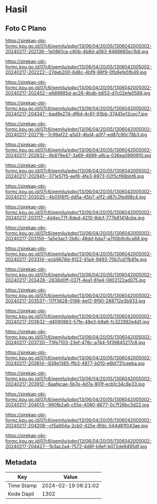 # Hasil

## Foto C Plano

https://sirekap-obj-formc.kpu.go.id/07c6/pemilu/pdpr/13/06/04/20/05/1306042005002-20240217-202138--1e0861ca-c60b-4b8d-a563-8488665ec1b8.jpg

https://sirekap-obj-formc.kpu.go.id/07c6/pemilu/pdpr/13/06/04/20/05/1306042005002-20240217-202222--27deb200-6d8c-4bf9-98f9-0fb9efe5fb49.jpg

https://sirekap-obj-formc.kpu.go.id/07c6/pemilu/pdpr/13/06/04/20/05/1306042005002-20240217-202452--e689985d-ac26-4bdb-b653-d7c02efe0588.jpg

https://sirekap-obj-formc.kpu.go.id/07c6/pemilu/pdpr/13/06/04/20/05/1306042005002-20240217-204347--bad9e274-df6d-4c61-93bb-37445e12cec7.jpg

https://sirekap-obj-formc.kpu.go.id/07c6/pemilu/pdpr/13/06/04/20/05/1306042005002-20240217-202716--7c99af22-a5d3-4bd4-a0f7-ed87c90c78b3.jpg

https://sirekap-obj-formc.kpu.go.id/07c6/pemilu/pdpr/13/06/04/20/05/1306042005002-20240217-202832--9b879e47-3a69-4899-a9ca-036ea0990910.jpg

https://sirekap-obj-formc.kpu.go.id/07c6/pemilu/pdpr/13/06/04/20/05/1306042005002-20240217-202945--371e57f5-eef6-4fe3-8973-02f5cf66bbf6.jpg

https://sirekap-obj-formc.kpu.go.id/07c6/pemilu/pdpr/13/06/04/20/05/1306042005002-20240217-203025--4b05f6f5-dd5a-45b7-a1f2-d87c2fed98c4.jpg

https://sirekap-obj-formc.kpu.go.id/07c6/pemilu/pdpr/13/06/04/20/05/1306042005002-20240217-203117--4d4ec77f-8ded-4210-8dcf-777b81414cbe.jpg

https://sirekap-obj-formc.kpu.go.id/07c6/pemilu/pdpr/13/06/04/20/05/1306042005002-20240217-203159--1a5e3ac1-2b6c-48dd-bda7-a700b9c6ca68.jpg

https://sirekap-obj-formc.kpu.go.id/07c6/pemilu/pdpr/13/06/04/20/05/1306042005002-20240217-203314--ecb9678d-9122-41a4-9493-70b7cd7fb81e.jpg

https://sirekap-obj-formc.kpu.go.id/07c6/pemilu/pdpr/13/06/04/20/05/1306042005002-20240217-203428--2638d0ff-037f-4ea1-81e4-0802122ad075.jpg

https://sirekap-obj-formc.kpu.go.id/07c6/pemilu/pdpr/13/06/04/20/05/1306042005002-20240217-203537--117f3628-0198-4ef2-9f90-288712e3b933.jpg

https://sirekap-obj-formc.kpu.go.id/07c6/pemilu/pdpr/13/06/04/20/05/1306042005002-20240217-203632--d4090863-57fe-48e3-b9a6-fc322892e4d1.jpg

https://sirekap-obj-formc.kpu.go.id/07c6/pemilu/pdpr/13/06/04/20/05/1306042005002-20240217-203720--73fe7103-23ef-478c-a744-5f39845217c8.jpg

https://sirekap-obj-formc.kpu.go.id/07c6/pemilu/pdpr/13/06/04/20/05/1306042005002-20240217-203814--839e1365-ffb3-4877-b010-e6bf731ceeba.jpg

https://sirekap-obj-formc.kpu.go.id/07c6/pemilu/pdpr/13/06/04/20/05/1306042005002-20240217-203912--6aafecae-5b7e-4d7a-901f-ecb1c34c8e33.jpg

https://sirekap-obj-formc.kpu.go.id/07c6/pemilu/pdpr/13/06/04/20/05/1306042005002-20240217-204013--990fb2a6-c55e-4080-8677-0c7f26bc3d22.jpg

https://sirekap-obj-formc.kpu.go.id/07c6/pemilu/pdpr/13/06/04/20/05/1306042005002-20240217-204208--cf5a904a-2cb0-425e-8fdc-544d81f043ae.jpg

https://sirekap-obj-formc.kpu.go.id/07c6/pemilu/pdpr/13/06/04/20/05/1306042005002-20240217-204427--1b3ac2a4-7572-4d6f-b9ef-b072de8495df.jpg


## Metadata

| Key        | Value               |
| ---------- | ------------------- |
| Time Stamp | 2024-02-19 06:21:02 |
| Kode Dapil | 1302                |



